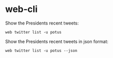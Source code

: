 # web-cli

 Show the Presidents recent tweets:

    web twitter list -u potus

Show the Presidents recent tweets in json format:

    web twitter list -u potus --json
